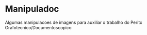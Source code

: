 # Manipuladoc
Algumas manipulacoes de imagens para auxiliar o trabalho do Perito Grafotecnico/Documentoscopico 

